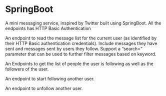 # SpringBoot
A mini messaging service, inspired by Twitter built using SpringBoot.
All the endpoints has HTTP Basic Authentication

An endpoint to read the message list for the current user (as identified by their HTTP Basic authentication credentials). Include messages they have sent and messages sent by users they follow. Support a “search=” parameter that can be used to further filter messages based on keyword.

An Endpoints to get the list of people the user is following as well as the followers of the user.

An endpoint to start following another user.

An endpoint to unfollow another user.

